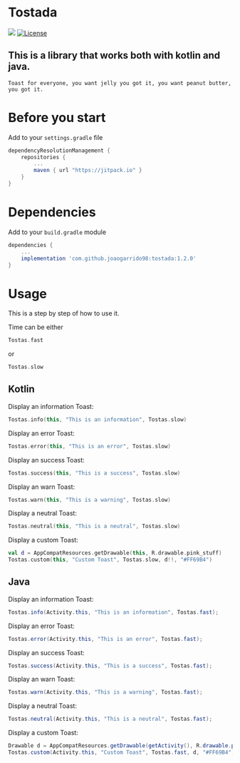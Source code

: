 # Tostada
[![](https://jitpack.io/v/joaogarrido98/tostada.svg)](https://jitpack.io/#joaogarrido98/tostada)
[![License](https://img.shields.io/badge/License-Apache%202.0-blue.svg)](https://opensource.org/licenses/Apache-2.0)

## This is a library that works both with kotlin and java. 
`Toast for everyone, you want jelly you got it, you want peanut butter, you got it.`

# Before you start

Add to your `settings.gradle` file

```gradle
dependencyResolutionManagement {
	repositories {
		...
		maven { url "https://jitpack.io" }
	}
}
```

# Dependencies
Add to your `build.gradle` module
```gradle
dependencies {
	...
	implementation 'com.github.joaogarrido98:tostada:1.2.0'
}
```

# Usage
This is a step by step of how to use it.

Time can be either
```kotlin 
Tostas.fast
```
or
```kotlin
Tostas.slow
```
## Kotlin

Display an information Toast:
```kotlin
Tostas.info(this, "This is an information", Tostas.slow)
```

Display an error Toast:
```kotlin
Tostas.error(this, "This is an error", Tostas.slow)
```

Display an success Toast:
```kotlin
Tostas.success(this, "This is a success", Tostas.slow)
```

Display an warn Toast:
```kotlin
Tostas.warn(this, "This is a warning", Tostas.slow)
```
Display a neutral Toast:
```kotlin
Tostas.neutral(this, "This is a neutral", Tostas.slow)
```
Display a custom Toast:
```kotlin
val d = AppCompatResources.getDrawable(this, R.drawable.pink_stuff)
Tostas.custom(this, "Custom Toast", Tostas.slow, d!!, "#FF69B4")
```

## Java

Display an information Toast:
```java
Tostas.info(Activity.this, "This is an information", Tostas.fast);
```

Display an error Toast:
```java
Tostas.error(Activity.this, "This is an error", Tostas.fast);
```

Display an success Toast:
```Java
Tostas.success(Activity.this, "This is a success", Tostas.fast);
```

Display an warn Toast:
```java
Tostas.warn(Activity.this, "This is a warning", Tostas.fast);
```

Display a neutral Toast:
```java
Tostas.neutral(Activity.this, "This is a neutral", Tostas.fast);
```
Display a custom Toast:
```java
Drawable d = AppCompatResources.getDrawable(getActivity(), R.drawable.pink_stuff)
Tostas.custom(Activity.this, "Custom Toast", Tostas.fast, d, "#FF69B4");
```

